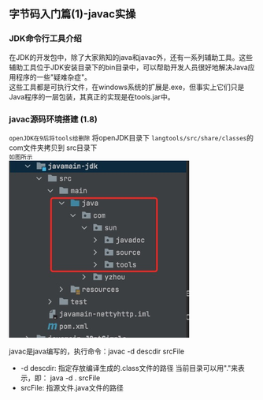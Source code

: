 
## 字节码入门篇(1)-javac实操

### JDK命令行工具介绍
在JDK的开发包中，除了大家熟知的java和javac外，还有一系列辅助工具。这些辅助工具位于JDK安装目录下的bin目录中，可以帮助开发人员很好地解决Java应用程序的一些"疑难杂症"。    
这些工具都是可执行文件，在windows系统的扩展是.exe，但事实上它们只是Java程序的一层包装，其真正的实现是在tools.jar中。

### javac源码环境搭建 (1.8)
`openJDK在9后将tools给删除`
将openJDK目录下 `langtools/src/share/classes`的com文件夹拷贝到 src目录下    
`如图所示`     
![javac源码环境搭建01](images/javac源码环境搭建01.jpg)

javac是java编写的，执行命令：javac -d descdir srcFile   
* -d descdir: 指定存放编译生成的.class文件的路径
当前目录可以用"."来表示，即： java -d . srcFile
* srcFile: 指源文件.java文件的路径



